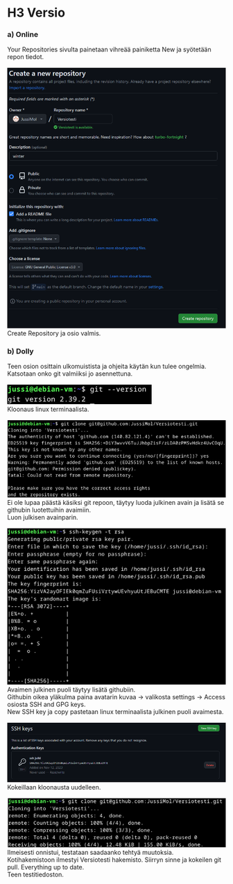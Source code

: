 # H3 Versio
### a) Online
Your Repositories sivulta painetaan vihreää painiketta New ja syötetään repon tiedot. <br>
<br>
![Description](repo.png)
<br>
Create Repository ja osio valmis. <br>
### b) Dolly
Teen osion osittain ulkomuistista ja ohjeita käytän kun tulee ongelmia.<br>
Katsotaan onko git valmiiksi jo asennettuna. <br>
<br>
![Description](git.png)
<br>
Kloonaus linux terminaalista. <br>
<br>
![Description](finger.png)
<br>
Ei ole lupaa päästä käsiksi git repoon, täytyy luoda julkinen avain ja lisätä se githubin luotettuihin avaimiin. <br>
Luon julkisen avainparin. <br>
<br>
![Description](luonti.png)
<br>
Avaimen julkinen puoli täytyy lisätä githubiin. <br>
Githubin oikea yläkulma paina avatarin kuvaa -> valikosta settings -> Access osiosta SSH and GPG keys. <br>
New SSH key ja copy pastetaan linux terminaalista julkinen puoli avaimesta. <br>
<br>
![Description](ssh.png)
<br>
Kokeillaan kloonausta uudelleen. <br>
<br>
![Description](clone.png)
<br>
Ilmeisesti onnistui, testataan saadaanko tehtyä muutoksia. <br>
Kotihakemistoon ilmestyi Versiotesti hakemisto. Siirryn sinne ja kokeilen git pull. Everything up to date. <br> 
Teen testitiedoston.  <br>

